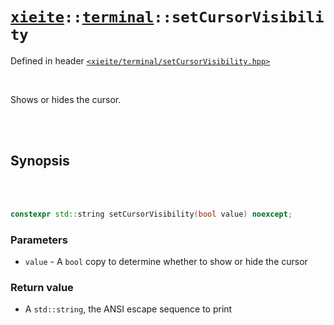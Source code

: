 # [`xieite`](../../README.md)`::`[`terminal`](../../docs/terminal.md)`::setCursorVisibility`
Defined in header [`<xieite/terminal/setCursorVisibility.hpp>`](../../include/xieite/terminal/setCursorVisibility.hpp)

<br/>

Shows or hides the cursor.

<br/><br/>

## Synopsis

<br/><br/>

```cpp
constexpr std::string setCursorVisibility(bool value) noexcept;
```
### Parameters
- `value` - A `bool` copy to determine whether to show or hide the cursor
### Return value
- A `std::string`, the ANSI escape sequence to print
